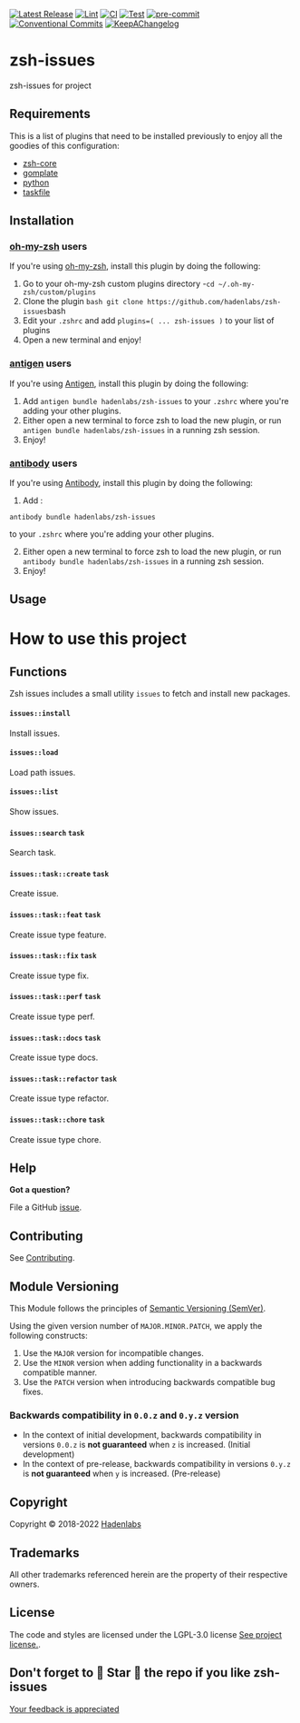 <!--


  ** DO NOT EDIT THIS FILE
  **
  ** 1) Make all changes to `provision/generator/README.yaml`
  ** 2) Run`task readme` to rebuild this file.
  **
  ** (We maintain HUNDREDS of open source projects. This is how we maintain our sanity.)
  **


  -->

[![Latest Release](https://img.shields.io/github/release/hadenlabs/zsh-issues)](https://github.com/hadenlabs/zsh-issues/releases) [![Lint](https://img.shields.io/github/workflow/status/hadenlabs/zsh-issues/lint-code)](https://github.com/hadenlabs/zsh-issues/actions?workflow=lint-code) [![CI](https://img.shields.io/github/workflow/status/hadenlabs/zsh-issues/ci)](https://github.com/hadenlabs/zsh-issues/actions?workflow=ci) [![Test](https://img.shields.io/github/workflow/status/hadenlabs/zsh-issues/test)](https://github.com/hadenlabs/zsh-issues/actions?workflow=test) [![pre-commit](https://img.shields.io/badge/pre--commit-enabled-brightgreen?logo=pre-commit&logoColor=white)](https://github.com/pre-commit/pre-commit) [![Conventional Commits](https://img.shields.io/badge/Conventional%20Commits-1.0.0-yellow)](https://conventionalcommits.org) [![KeepAChangelog](https://img.shields.io/badge/changelog-Keep%20a%20Changelog%20v1.0.0-orange)](https://keepachangelog.com)

# zsh-issues

zsh-issues for project

## Requirements

This is a list of plugins that need to be installed previously to enjoy all the goodies of this configuration:

- [zsh-core](https://github.com/hadenlabs/zsh-core)
- [gomplate](https://github.com/hairyhenderson/gomplate)
- [python](https://www.python.org)
- [taskfile](https://github.com/go-task/task)

## Installation

<!-- Space: ZshIssues -->
<!-- Parent: Project -->
<!-- Title: Project Installation Oh-My-Zsh -->

<!-- Label: ZshIssues -->
<!-- Label: Project -->
<!-- Label: Installation -->
<!-- Label: Oh-My-Zsh -->
<!-- Include: docs/disclaimer.md -->
<!-- Include: ac:toc -->

### [oh-my-zsh](https://github.com/ohmyzsh/ohmyzsh) users

If you're using [oh-my-zsh](https://github.com/ohmyzsh/ohmyzsh), install this plugin by doing the following:

1.  Go to your oh-my-zsh custom plugins directory -`cd ~/.oh-my-zsh/custom/plugins`
2.  Clone the plugin `bash git clone https://github.com/hadenlabs/zsh-issues`bash
3.  Edit your `.zshrc` and add `plugins=( ... zsh-issues )` to your list of plugins
4.  Open a new terminal and enjoy!
    <!-- Space: ZshIssues -->
    <!-- Parent: Project -->
    <!-- Title: Project Installation Antigen -->

<!-- Label: ZshIssues -->
<!-- Label: Project -->
<!-- Label: Installation -->
<!-- Label: Antigen -->
<!-- Include: docs/disclaimer.md -->
<!-- Include: ac:toc -->

### [antigen](https://github.com/zsh-users/antigen) users

If you're using [Antigen](https://github.com/zsh-users/antigen), install this plugin by doing the following:

1.  Add `antigen bundle hadenlabs/zsh-issues` to your `.zshrc` where you're adding your other plugins.
2.  Either open a new terminal to force zsh to load the new plugin, or run `antigen bundle hadenlabs/zsh-issues` in a running zsh session.
3.  Enjoy!
    <!-- Space: ZshIssues -->
    <!-- Parent: Project -->
    <!-- Title: Project Installation Antibody -->

<!-- Label: ZshIssues -->
<!-- Label: Project -->
<!-- Label: Installation -->
<!-- Include: docs/disclaimer.md -->
<!-- Include: ac:toc -->

### [antibody](https://github.com/getantibody/antibody) users

If you're using [Antibody](https://github.com/getantibody/antibody), install this plugin by doing the following:

1.  Add :

```{.sourceCode .bash}
antibody bundle hadenlabs/zsh-issues
```

to your `.zshrc` where you're adding your other plugins.

2.  Either open a new terminal to force zsh to load the new plugin, or run `antibody bundle hadenlabs/zsh-issues` in a running zsh session.
3.  Enjoy!

## Usage

# How to use this project

 <!-- Space: ZshIssues -->
<!-- Parent: Project -->
<!-- Title: Functions -->

<!-- Label: Functions -->
<!-- Include: docs/disclaimer.md -->
<!-- Include: ac:toc -->

## Functions

Zsh issues includes a small utility `issues` to fetch and install new packages.

#### `issues::install`

Install issues.

#### `issues::load`

Load path issues.

#### `issues::list`

Show issues.

#### `issues::search` `task`

Search task.

#### `issues::task::create` `task`

Create issue.

#### `issues::task::feat` `task`

Create issue type feature.

#### `issues::task::fix` `task`

Create issue type fix.

#### `issues::task::perf` `task`

Create issue type perf.

#### `issues::task::docs` `task`

Create issue type docs.

#### `issues::task::refactor` `task`

Create issue type refactor.

#### `issues::task::chore` `task`

Create issue type chore.

## Help

**Got a question?**

File a GitHub [issue](https://github.com/hadenlabs/zsh-issues/issues).

## Contributing

See [Contributing](./docs/contributing.md).

## Module Versioning

This Module follows the principles of [Semantic Versioning (SemVer)](https://semver.org/).

Using the given version number of `MAJOR.MINOR.PATCH`, we apply the following constructs:

1. Use the `MAJOR` version for incompatible changes.
1. Use the `MINOR` version when adding functionality in a backwards compatible manner.
1. Use the `PATCH` version when introducing backwards compatible bug fixes.

### Backwards compatibility in `0.0.z` and `0.y.z` version

- In the context of initial development, backwards compatibility in versions `0.0.z` is **not guaranteed** when `z` is increased. (Initial development)
- In the context of pre-release, backwards compatibility in versions `0.y.z` is **not guaranteed** when `y` is increased. (Pre-release)

## Copyright

Copyright © 2018-2022 [Hadenlabs](https://hadenlabs.com)

## Trademarks

All other trademarks referenced herein are the property of their respective owners.

## License

The code and styles are licensed under the LGPL-3.0 license [See project license.](LICENSE).

## Don't forget to 🌟 Star 🌟 the repo if you like zsh-issues

[Your feedback is appreciated](https://github.com/hadenlabs/zsh-issues/issues)
